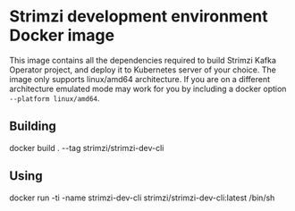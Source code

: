 Strimzi development environment Docker image
============================================

This image contains all the dependencies required to build Strimzi Kafka Operator project, and deploy it to Kubernetes server of your choice.
The image only supports linux/amd64 architecture. If you are on a different architecture emulated mode may work for you by including a docker option `--platform linux/amd64`.

Building
--------

docker build . --tag strimzi/strimzi-dev-cli


Using
-----

docker run -ti -name strimzi-dev-cli strimzi/strimzi-dev-cli:latest /bin/sh



